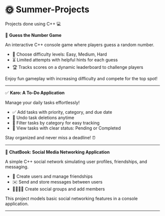 # 🌞 Summer-Projects


Projects done using C++ 💻

🎲 **Guess the Number Game**

 An interactive C++ console game where players guess a random number.
- 🎯 Choose difficulty levels: Easy, Medium, Hard
- ⏳ Limited attempts with helpful hints for each guess
- 🏆 Tracks scores on a dynamic leaderboard to challenge players

Enjoy fun gameplay with increasing difficulty and compete for the top spot!

---


✅ **Karo: A To-Do Application**

 Manage your daily tasks effortlessly!
- ✅ Add tasks with priority, category, and due date
- 🔄 Undo task deletions anytime
- 📂 Filter tasks by category for easy tracking
- 📅 View tasks with clear status: Pending or Completed

Stay organized and never miss a deadline! ⏰


---



💬 **ChatBook: Social Media Networking Application**

 A simple C++ social network simulating user profiles, friendships, and messaging.
- 👥 Create users and manage friendships
- ✉️ Send and store messages between users
- 👨‍👩‍👧‍👦 Create social groups and add members

This project models basic social networking features in a console application.

---
